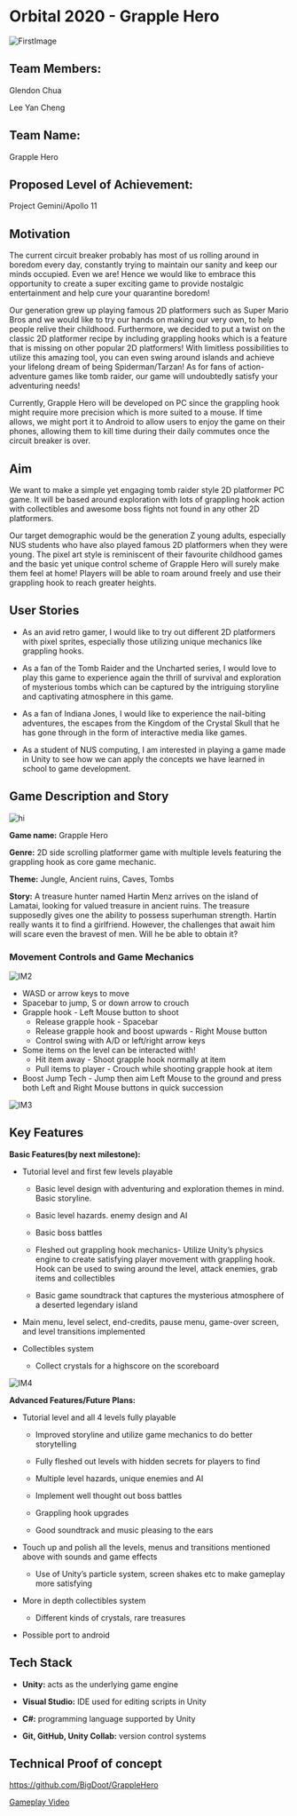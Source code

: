 # Orbital 2020 - Grapple Hero

![FirstImage](https://i.imgur.com/e9U2IXj.png)

## Team Members:

Glendon Chua

Lee Yan Cheng

## Team Name:

Grapple Hero

## Proposed Level of Achievement: 

Project Gemini/Apollo 11

## Motivation

The current circuit breaker probably has most of us rolling around in boredom every day, constantly trying to maintain our sanity and keep our minds occupied. Even we are! Hence we would like to embrace this opportunity to create a super exciting game to provide nostalgic entertainment and help cure your quarantine boredom!

Our generation grew up playing famous 2D platformers such as Super Mario Bros and we would like to try our hands on making our very own, to help people relive their childhood. Furthermore, we decided to put a twist on the classic 2D platformer recipe by including grappling hooks which is a feature that is missing on other popular 2D platformers! With limitless possibilities to utilize this amazing tool, you can even swing around islands and achieve your lifelong dream of being Spiderman/Tarzan! As for fans of action-adventure games like tomb raider, our game will undoubtedly satisfy your adventuring needs! 

Currently, Grapple Hero will be developed on PC since the grappling hook might require more precision which is more suited to a mouse. If time allows, we might port it to Android to allow users to enjoy the game on their phones, allowing them to kill time during their daily commutes once the circuit breaker is over.


## Aim

We want to make a simple yet engaging tomb raider style 2D platformer PC game. It will be based around exploration with lots of grappling hook action with collectibles and awesome boss fights not found in any other 2D platformers.

Our target demographic would be the generation Z young adults, especially NUS students who have also played famous 2D platformers when they were young. The pixel art style is reminiscent of their favourite childhood games and the basic yet unique control scheme of Grapple Hero will surely make them feel at home! Players will be able to roam around freely and use their grappling hook to reach greater heights.

## User Stories

* As an avid retro gamer, I would like to try out different 2D platformers with pixel sprites, especially those utilizing unique mechanics like grappling hooks.

* As a fan of the Tomb Raider and the Uncharted series, I would love to play this game to experience again the thrill of survival and exploration of mysterious tombs which can be captured by the intriguing storyline and captivating atmosphere in this game.

* As a fan of Indiana Jones, I would like to experience the nail-biting adventures, the escapes from the Kingdom of the Crystal Skull that he has gone through in the form of interactive media like games.

* As a student of NUS computing, I am interested in playing a game made in Unity to see how we can apply the concepts we have learned in school to game development.


## Game Description and Story

![hi](https://i.imgur.com/X4H9J8M.png)

**Game name:** Grapple Hero 

**Genre:** 2D side scrolling platformer game with multiple levels featuring the grappling hook as core game mechanic.

**Theme:** Jungle, Ancient ruins, Caves, Tombs

**Story:** A treasure hunter named Hartin Menz arrives on the island of Lamatai, looking for valued treasure in ancient ruins. The treasure supposedly gives one the ability to possess superhuman strength. Hartin really wants it to find a girlfriend. However, the challenges that await him will scare even the bravest of men. Will he be able to obtain it?

### Movement Controls and Game Mechanics

![IM2](https://media.giphy.com/media/ZCwoHHgSmesLUGehCw/giphy.gif)

* WASD or arrow keys to move
* Spacebar to jump, S or down arrow to crouch
* Grapple hook - Left Mouse button to shoot
  * Release grapple hook - Spacebar
  * Release grapple hook and boost upwards - Right Mouse button
  * Control swing with A/D or left/right arrow keys
* Some items on the level can be interacted with!
  * Hit item away - Shoot grapple hook normally at item
  * Pull items to player - Crouch while shooting grapple hook at item
* Boost Jump Tech - Jump then aim Left Mouse to the ground and press both Left and Right Mouse buttons in quick succession

![IM3](https://media.giphy.com/media/elmIceiKRsmPQpSjfH/giphy.gif)

## Key Features

**Basic Features(by next milestone):**

* Tutorial level and first few levels playable

  * Basic level design with adventuring and exploration themes in mind. Basic storyline.

  * Basic level hazards. enemy design and AI

  * Basic boss battles

  * Fleshed out grappling hook mechanics- Utilize Unity’s physics engine to create satisfying player movement with grappling hook. Hook can be used to swing around the level, attack enemies, grab items and collectibles

  * Basic game soundtrack that captures the mysterious atmosphere of a deserted legendary island

* Main menu, level select, end-credits, pause menu, game-over screen, and level transitions implemented

* Collectibles system

  * Collect crystals for a highscore on the scoreboard

![IM4](https://media.giphy.com/media/S8fiAs4kOGBtDf5gFr/giphy.gif)


**Advanced Features/Future Plans:**

* Tutorial level and all 4 levels fully playable

  * Improved storyline and utilize game mechanics to do better storytelling

  * Fully fleshed out levels with hidden secrets for players to find

  * Multiple level hazards, unique enemies and AI

  * Implement well thought out boss battles

  * Grappling hook upgrades

  * Good soundtrack and music pleasing to the ears

* Touch up and polish all the levels, menus and transitions mentioned above with sounds and game effects

  * Use of Unity’s particle system, screen shakes etc to make gameplay more satisfying

* More in depth collectibles system

  * Different kinds of crystals, rare treasures

* Possible port to android

## Tech Stack

* **Unity:** acts as the underlying game engine

* **Visual Studio:** IDE used for editing scripts in Unity

* **C#:** programming language supported by Unity

* **Git, GitHub, Unity Collab:** version control systems

## Technical Proof of concept

https://github.com/BigDoot/GrappleHero

[Gameplay Video](https://drive.google.com/file/d/1PzHtkjw-9Zdpm39fc-CiCHmbEiC862zi/view?usp=sharing)


